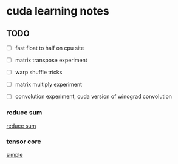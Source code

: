 # cuda learning notes

## TODO
 - [ ] fast float to half on cpu site

 - [ ] matrix transpose experiment
 - [ ] warp shuffle tricks
 - [ ] matrix multiply experiment
 - [ ] convolution experiment, cuda version of winograd convolution 

### reduce sum

[reduce sum](./reduceSum)

### tensor core

[simple](./tensorcore/simple)



